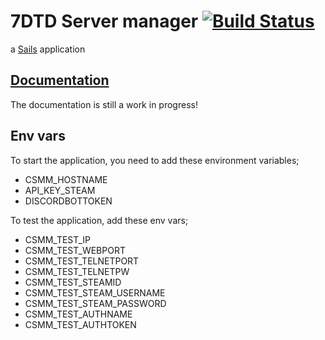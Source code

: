 # 7DTD Server manager [![Build Status](https://travis-ci.org/niekcandaele/7-Days-To-Die-Server-Manager.svg?branch=master)](https://travis-ci.org/niekcandaele/7-Days-To-Die-Server-Manager)

a [Sails](https://sailsjs.com) application

## [Documentation](https://niekcandaele.github.io/7-Days-To-Die-Server-Manager/)

The documentation is still a work in progress!

## Env vars

To start the application, you need to add these environment variables;

 - CSMM_HOSTNAME
 - API_KEY_STEAM
 - DISCORDBOTTOKEN

To test the application, add these env vars;

 - CSMM_TEST_IP
 - CSMM_TEST_WEBPORT
 - CSMM_TEST_TELNETPORT
 - CSMM_TEST_TELNETPW
 - CSMM_TEST_STEAMID
 - CSMM_TEST_STEAM_USERNAME
 - CSMM_TEST_STEAM_PASSWORD
 - CSMM_TEST_AUTHNAME
 - CSMM_TEST_AUTHTOKEN

